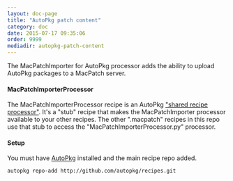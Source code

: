 ```yaml
---
layout: doc-page
title: "AutoPkg patch content"
category: doc
date: 2015-07-17 09:35:06
order: 9999
mediadir: autopkg-patch-content
---
```



The MacPatchImporter for AutoPkg processor adds the ability to upload AutoPkg packages to a MacPatch server.

#### MacPatchImporterProcessor
The MacPatchImporterProcessor recipe is an AutoPkg ["shared recipe processor"](https://github.com/autopkg/autopkg/wiki/Processor-Locations#shared-recipe-processors). It's a "stub" recipe that makes the MacPatchImporter processor available to your other recipes. The other ".macpatch" recipes in this repo use that stub to access the "MacPatchImporterProcessor.py" processor.

#### Setup

You must have [AutoPkg](https://github.com/autopkg/autopkg/releases/latest) installed and the main recipe repo added.

```
autopkg repo-add http://github.com/autopkg/recipes.git
```

